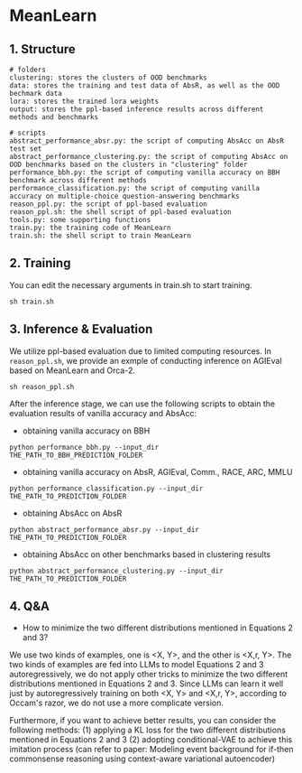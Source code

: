 # MeanLearn
## 1. Structure

```
# folders
clustering: stores the clusters of OOD benchmarks
data: stores the training and test data of AbsR, as well as the OOD bechmark data
lora: stores the trained lora weights
output: stores the ppl-based inference results across different methods and benchmarks

# scripts
abstract_performance_absr.py: the script of computing AbsAcc on AbsR test set
abstract_performance_clustering.py: the script of computing AbsAcc on OOD benchmarks based on the clusters in "clustering" folder
performance_bbh.py: the script of computing vanilla accuracy on BBH benchmark across different methods
performance_classification.py: the script of computing vanilla accuracy on multiple-choice question-answering benchmarks
reason_ppl.py: the script of ppl-based evaluation
reason_ppl.sh: the shell script of ppl-based evaluation
tools.py: some supporting functions
train.py: the training code of MeanLearn
train.sh: the shell script to train MeanLearn
```



## 2. Training

You can edit the necessary arguments in train.sh to start training.

```shell
sh train.sh
```



## 3. Inference & Evaluation

We utilize ppl-based evaluation due to limited computing resources. In `reason_ppl.sh`, we provide an exmple of conducting inference on AGIEval based on MeanLearn and Orca-2.

```shell
sh reason_ppl.sh
```



After the inference stage, we can use the following scripts to obtain the evaluation results of vanilla accuracy and AbsAcc:

* obtaining vanilla accuracy on BBH

```shell
python performance_bbh.py --input_dir THE_PATH_TO_BBH_PREDICTION_FOLDER
```

* obtaining vanilla accuracy on AbsR, AGIEval, Comm., RACE, ARC, MMLU

```shell
python performance_classification.py --input_dir THE_PATH_TO_PREDICTION_FOLDER
```

* obtaining AbsAcc on AbsR

```shell
python abstract_performance_absr.py --input_dir THE_PATH_TO_PREDICTION_FOLDER
```

* obtaining AbsAcc on other benchmarks based in clustering results

```shell
python abstract_performance_clustering.py --input_dir THE_PATH_TO_PREDICTION_FOLDER
```



## 4. Q&A

* How to minimize the two different distributions mentioned in Equations 2 and 3?

We use two kinds of examples, one is <X, Y>, and the other is <X,r, Y>. The two kinds of examples are fed into LLMs to model Equations 2 and 3 autoregressively, we do not apply other tricks to minimize the two different distributions mentioned in Equations 2 and 3. Since LLMs can learn it well just by autoregressively training on both <X, Y> and <X,r, Y>, according to Occam's razor, we do not use a more complicate version.

Furthermore, if you want to achieve better results, you can consider the following methods:
(1) applying a KL loss for the two different distributions mentioned in Equations 2 and 3
(2) adopting conditional-VAE to achieve this imitation process (can refer to paper: Modeling event background for if-then commonsense reasoning using context-aware variational autoencoder)



